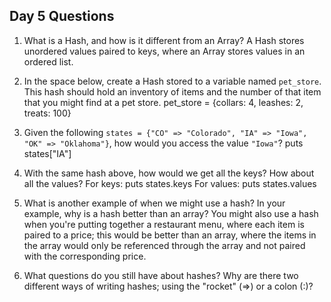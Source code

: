 ## Day 5 Questions

1. What is a Hash, and how is it different from an Array?
A Hash stores unordered values paired to keys, where an Array stores values in an ordered list.

1. In the space below, create a Hash stored to a variable named `pet_store`.  This hash should hold an inventory of items and the number of that item that you might find at a pet store.
pet_store = {collars: 4, leashes: 2, treats: 100}

1. Given the following `states = {"CO" => "Colorado", "IA" => "Iowa", "OK" => "Oklahoma"}`, how would you access the value `"Iowa"`?
puts states["IA"]

1. With the same hash above, how would we get all the keys?  How about all the values?
For keys: puts states.keys
For values: puts states.values

1. What is another example of when we might use a hash?  In your example, why is a hash better than an array?
You might also use a hash when you're putting together a restaurant menu, where each item is paired to a price; this would be better than an array, where the items in the array would only be referenced through the array and not paired with the corresponding price.

1. What questions do you still have about hashes?
Why are there two different ways of writing hashes; using the "rocket" (=>) or a colon (:)?
